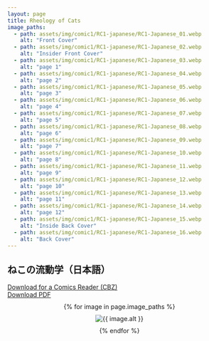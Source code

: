 ```yaml
---
layout: page
title: Rheology of Cats
image_paths:
  - path: assets/img/comic1/RC1-japanese/RC1-Japanese_01.webp 
    alt: "Front Cover"
  - path: assets/img/comic1/RC1-japanese/RC1-Japanese_02.webp
    alt: "Insider Front Cover"
  - path: assets/img/comic1/RC1-japanese/RC1-Japanese_03.webp
    alt: "page 1"
  - path: assets/img/comic1/RC1-japanese/RC1-Japanese_04.webp
    alt: "page 2"
  - path: assets/img/comic1/RC1-japanese/RC1-Japanese_05.webp
    alt: "page 3"
  - path: assets/img/comic1/RC1-japanese/RC1-Japanese_06.webp
    alt: "page 4"
  - path: assets/img/comic1/RC1-japanese/RC1-Japanese_07.webp
    alt: "page 5"
  - path: assets/img/comic1/RC1-japanese/RC1-Japanese_08.webp 
    alt: "page 6"
  - path: assets/img/comic1/RC1-japanese/RC1-Japanese_09.webp
    alt: "page 7"
  - path: assets/img/comic1/RC1-japanese/RC1-Japanese_10.webp
    alt: "page 8"
  - path: assets/img/comic1/RC1-japanese/RC1-Japanese_11.webp
    alt: "page 9"
  - path: assets/img/comic1/RC1-japanese/RC1-Japanese_12.webp 
    alt: "page 10"
  - path: assets/img/comic1/RC1-japanese/RC1-Japanese_13.webp
    alt: "page 11"
  - path: assets/img/comic1/RC1-japanese/RC1-Japanese_14.webp
    alt: "page 12"
  - path: assets/img/comic1/RC1-japanese/RC1-Japanese_15.webp
    alt: "Inside Back Cover"
  - path: assets/img/comic1/RC1-japanese/RC1-Japanese_16.webp
    alt: "Back Cover"
---
```


<div class="col-lg-12 text-center">
	<h2 class="section-heading text-uppercase">ねこの流動学（日本語）</h2>
        <div class="text-muted">
           <a href="{{ site.url }}/downloads/comic1-japanese/RC1-Japanese.cbz">Download for a Comics Reader (CBZ)</a>
        </div>
        <div class="text-muted">
           <a href="{{ site.url }}/downloads/comic1-japanese/RC1-Japanese.pdf">Download PDF</a>
        </div>

</div>

<div style="display: flex; flex-direction: column; align-items: center; margin-top: 10px; margin-bottom: 30px;">
  {% for image in page.image_paths %}
    <img src="{{ image.path }}" alt="{{ image.alt }}" style="max-width: 80%; height: auto; margin: 10px;">
  {% endfor %}
</div>












